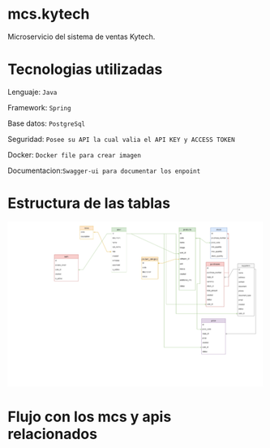 # mcs.kytech
Microservicio del sistema de ventas Kytech.


# Tecnologias utilizadas
Lenguaje: ```Java```

Framework: ```Spring```

Base datos: ```PostgreSql```

Seguridad:  ```Posee su API la cual valia el API KEY y ACCESS TOKEN```

Docker: ```Docker file para crear imagen ```

Documentacion:```Swagger-ui para documentar los enpoint ```

# Estructura de las tablas 
![Estructura Base datos](src/main/resources/static/kytech.png)

# Flujo con los mcs y apis relacionados
